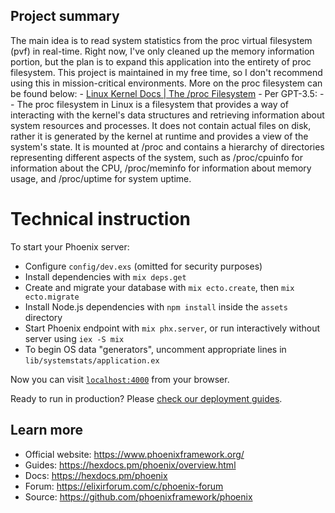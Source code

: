 ## Project summary

The main idea is to read system statistics from the proc virtual filesystem (pvf) in real-time.
Right now, I've only cleaned up the memory information portion, but the plan is to expand this application into the entirety of proc filesystem.  This project is maintained in my free time, so I don't recommend using this in mission-critical environments.
More on the proc filesystem can be found below:
	- [Linux Kernel Docs | The /proc Filesystem](https://www.kernel.org/doc/html/latest/filesystems/proc.html)
	- Per GPT-3.5:
		-- The proc filesystem in Linux is a filesystem that provides a way of interacting with the kernel's data structures and retrieving information about system resources and processes. It does not contain actual files on disk, rather it is generated by the kernel at runtime and provides a view of the system's state. It is mounted at /proc and contains a hierarchy of directories representing different aspects of the system, such as /proc/cpuinfo for information about the CPU, /proc/meminfo for information about memory usage, and /proc/uptime for system uptime.


# Technical instruction

To start your Phoenix server:

  * Configure `config/dev.exs` (omitted for security purposes)
  * Install dependencies with `mix deps.get`
  * Create and migrate your database with `mix ecto.create`, then `mix ecto.migrate`
  * Install Node.js dependencies with `npm install` inside the `assets` directory
  * Start Phoenix endpoint with `mix phx.server`, or run interactively without server using `iex -S mix`
  * To begin OS data "generators", uncomment appropriate lines in `lib/systemstats/application.ex`

Now you can visit [`localhost:4000`](http://localhost:4000) from your browser.

Ready to run in production? Please [check our deployment guides](https://hexdocs.pm/phoenix/deployment.html).


## Learn more

  * Official website: https://www.phoenixframework.org/
  * Guides: https://hexdocs.pm/phoenix/overview.html
  * Docs: https://hexdocs.pm/phoenix
  * Forum: https://elixirforum.com/c/phoenix-forum
  * Source: https://github.com/phoenixframework/phoenix
